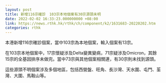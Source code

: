 ```yaml
---
layout: post
title: 新增116宗確診　103宗本地個案有30宗源頭未明
date: 2022-02-02 16:33:23.000000000 +08:00
link: https://news.rthk.hk/rthk/ch/component/k2/1631683-20220202.htm
categories: rthk
---
```


本港新增116宗確診個案，當中103宗為本地個案，輸入個案有13宗。

在103宗本地個案中，17宗懷疑涉及Delta變異變病，71宗疑涉及Omicron，其餘15宗的全基因排序未做完。當中73宗與其他個案相關連，有30宗則未找到源頭。

這些源頭不明個案涉及多個地區，包括西營盤、旺角、長沙灣、天水圍、屯門、荃灣、大圍、馬鞍山等。
